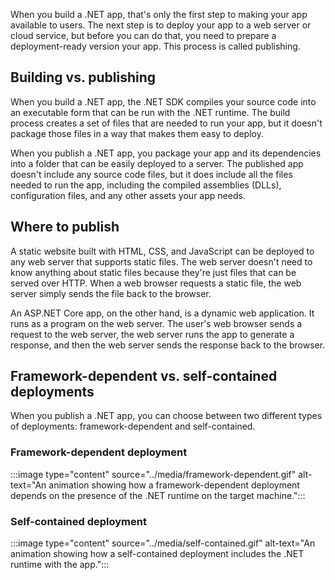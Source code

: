 When you build a .NET app, that's only the first step to making your app available to users. The next step is to deploy your app to a web server or cloud service, but before you can do that, you need to prepare a deployment-ready version your app. This process is called publishing.

## Building vs. publishing

When you build a .NET app, the .NET SDK compiles your source code into an executable form that can be run with the .NET runtime. The build process creates a set of files that are needed to run your app, but it doesn't package those files in a way that makes them easy to deploy.

When you publish a .NET app, you package your app and its dependencies into a folder that can be easily deployed to a server. The published app doesn't include any source code files, but it does include all the files needed to run the app, including the compiled assemblies (DLLs), configuration files, and any other assets your app needs.

## Where to publish

A static website built with HTML, CSS, and JavaScript can be deployed to any web server that supports static files. The web server doesn't need to know anything about static files because they're just files that can be served over HTTP. When a web browser requests a static file, the web server simply sends the file back to the browser.

An ASP.NET Core app, on the other hand, is a dynamic web application. It runs as a program on the web server. The user's web browser sends a request to the web server, the web server runs the app to generate a response, and then the web server sends the response back to the browser.  

## Framework-dependent vs. self-contained deployments

When you publish a .NET app, you can choose between two different types of deployments: framework-dependent and self-contained.

### Framework-dependent deployment

:::image type="content" source="../media/framework-dependent.gif" alt-text="An animation showing how a framework-dependent deployment depends on the presence of the .NET runtime on the target machine.":::

### Self-contained deployment

:::image type="content" source="../media/self-contained.gif" alt-text="An animation showing how a self-contained deployment includes the .NET runtime with the app.":::